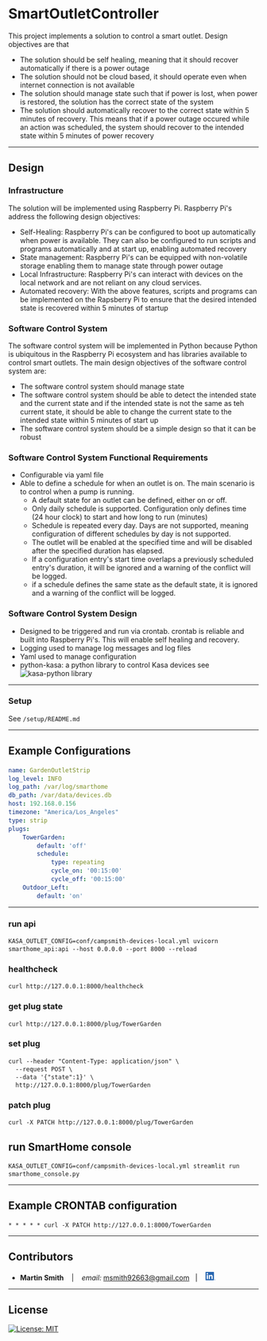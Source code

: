 # SmartOutletController

This project implements a solution to control a smart outlet.  Design objectives are that
* The solution should be self healing, meaning that it should recover automatically if there is a power outage
* The solution should not be cloud based, it should operate even when internet connection is not available
* The solution should manage state such that if power is lost, when power is restored, the solution has the correct state of the system
* The solution should automatically recover to the correct state within 5 minutes of recovery.  This means that if a power outage occured while an action was scheduled, the system should recover to the intended state within 5 minutes of power recovery

---

## Design

### Infrastructure

The solution will be implemented using Raspberry Pi.  Raspberry Pi's address the following design objectives:
* Self-Healing: Raspberry Pi's can be configured to boot up automatically when power is available.  They can also be configured to run scripts and programs automatically and at start up, enabling automated recovery
* State management: Raspberry Pi's can be equipped with non-volatile storage enabling them to manage state through power outage
* Local Infrastructure: Raspberry Pi's can interact with devices on the local network and are not reliant on any cloud services.
* Automated recovery: With the above features, scripts and programs can be implemented on the Rapsberry Pi to ensure that the desired intended state is recovered within 5 minutes of startup

### Software Control System

The software control system will be implemented in Python because Python is ubiquitous in the Raspberry Pi ecosystem and has libraries available to control smart outlets.  The main design objectives of the software control system are:
* The software control system should manage state
* The software control system should be able to detect the intended state and the current state and if the intended state is not the same as teh current state, it should be able to change the current state to the intended state within 5 minutes of start up
* The software control system should be a simple design so that it can be robust

### Software Control System Functional Requirements
* Configurable via yaml file
* Able to define a schedule for when an outlet is on.  The main scenario is to control when a pump is running.
    * A default state for an outlet can be defined, either on or off.
    * Only daily schedule is supported.  Configuration only defines time (24 hour clock) to start and how long to run (minutes)
    * Schedule is repeated every day.  Days are not supported, meaning configuration of different schedules by day is not supported.
    * The outlet will be enabled at the specified time and will be disabled after the specified duration has elapsed.
    * If a configuration entry's start time overlaps a previously scheduled entry's duration, it will be ignored and a warning of the conflict will be logged.
    * if a schedule defines the same state as the default state, it is ignored and a warning of the conflict will be logged.


### Software Control System Design
* Designed to be triggered and run via crontab.  crontab is reliable and built into Raspberry Pi's.  This will enable self healing and recovery.
* Logging used to manage log messages and log files
* Yaml used to manage configuration
* python-kasa: a python library to control Kasa devices see ![kasa-python library](https://github.com/python-kasa/python-kasa)

---

### Setup
See `/setup/README.md`

---

## Example Configurations
```yaml
name: GardenOutletStrip
log_level: INFO
log_path: /var/log/smarthome
db_path: /var/data/devices.db
host: 192.168.0.156
timezone: "America/Los_Angeles"
type: strip
plugs: 
    TowerGarden:
        default: 'off'
        schedule:
            type: repeating
            cycle_on: '00:15:00'
            cycle_off: '00:15:00'
    Outdoor_Left:
        default: 'on'
```

---

### run api
```
KASA_OUTLET_CONFIG=conf/campsmith-devices-local.yml uvicorn smarthome_api:api --host 0.0.0.0 --port 8000 --reload
```

### healthcheck
```
curl http://127.0.0.1:8000/healthcheck
```

### get plug state
```
curl http://127.0.0.1:8000/plug/TowerGarden
```

### set plug
```
curl --header "Content-Type: application/json" \
  --request POST \
  --data '{"state":1}' \
  http://127.0.0.1:8000/plug/TowerGarden
```

### patch plug
```
curl -X PATCH http://127.0.0.1:8000/plug/TowerGarden
```

## run SmartHome console
```
KASA_OUTLET_CONFIG=conf/campsmith-devices-local.yml streamlit run smarthome_console.py
```

---

## Example CRONTAB configuration
```
* * * * * curl -X PATCH http://127.0.0.1:8000/TowerGarden
```
---

## Contributors

*  **Martin Smith** <span>&nbsp;&nbsp;</span> |
<span>&nbsp;&nbsp;</span> *email:* msmith92663@gmail.com <span>&nbsp;&nbsp;</span>|
<span>&nbsp;&nbsp;</span> [<img src="images/LI-In-Bug.png" alt="in" width="20"/>](https://www.linkedin.com/in/smithmartinp/)


---

## License

[![License: MIT](https://img.shields.io/badge/License-MIT-yellow.svg)](LICENSE)

